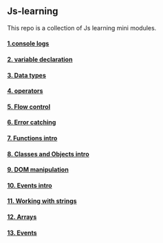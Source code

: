 ## Js-learning
This repo is a collection of Js learning mini modules.

#### [1.console logs](https://github.com/SharpAdder/Js-learning/blob/main/1.consoleLogs.js)
#### [2. variable declaration](https://github.com/SharpAdder/Js-learning/blob/main/2.varDeclare.js)
#### [3. Data types](https://github.com/SharpAdder/Js-learning/blob/main/3.dataTypes.js)
#### [4. operators](https://github.com/SharpAdder/Js-learning/blob/main/4.operators.js)
#### [5. Flow control](https://github.com/SharpAdder/Js-learning/blob/main/5.flowControl.js)
#### [6. Error catching](https://github.com/SharpAdder/Js-learning/blob/main/6.errors.js)
#### [7. Functions intro](https://github.com/SharpAdder/Js-learning/blob/main/7.functions.js)
#### [8. Classes and Objects intro](https://github.com/SharpAdder/Js-learning/blob/main/8.classesAndObj.js)
#### [9. DOM manipulation](https://github.com/SharpAdder/Js-learning/blob/main/9.domManipulation.js)
#### [10. Events intro](https://github.com/SharpAdder/Js-learning/blob/main/10.events.js)
#### [11. Working with strings](https://github.com/SharpAdder/Js-learning/blob/main/10.strings.js)
#### [12. Arrays](https://github.com/SharpAdder/Js-learning/blob/main/arrays.js)
#### [13. Events](https://github.com/SharpAdder/Js-learning/blob/main/events.js)
